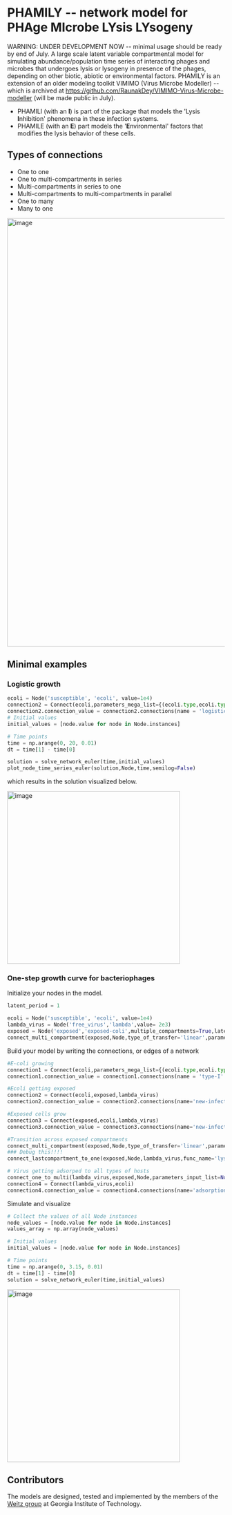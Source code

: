# PHAMILY -- network model for PHAge MIcrobe LYsis LYsogeny
WARNING: UNDER DEVELOPMENT NOW -- minimal usage should be ready by end of July.
A large scale latent variable compartmental model for simulating abundance/population time series of interacting phages and microbes that undergoes lysis or lysogeny in presence of the phages, depending on other biotic, abiotic or environmental factors. PHAMILY is an extension of an older modeling toolkit VIMIMO (Virus Microbe Modeller) -- which is archived at https://github.com/RaunakDey/VIMIMO-Virus-Microbe-modeller (will be made public in July).

* PHAMILI (with an **I**) is part of the package that models the 'Lysis **I**nhibition' phenomena in these infection systems.
* PHAMILE (with an **E**) part models the '**E**nvironmental' factors that modifies the lysis behavior of these cells.

## Types of connections
* One to one
* One to multi-compartments in series
* Multi-compartments in series to one
* Multi-compartments to multi-compartments in parallel
* One to many
* Many to one

<img width="992" alt="image" src="https://github.com/RaunakDey/phamily/assets/39820997/3fab7dd8-0aa7-490b-bf2a-7ada92b06a6b">

## Minimal examples

### Logistic growth

```python
ecoli = Node('susceptible', 'ecoli', value=1e4)
connection2 = Connect(ecoli,parameters_mega_list={(ecoli.type,ecoli.type):{'carrying_cap' : 70000,'growth_rate' : 0.3}})
connection2.connection_value = connection2.connections(name = 'logistic-growth')
# Initial values
initial_values = [node.value for node in Node.instances]

# Time points
time = np.arange(0, 20, 0.01)
dt = time[1] - time[0]

solution = solve_network_euler(time,initial_values)
plot_node_time_series_euler(solution,Node,time,semilog=False)


```
which results in the solution visualized below.

<img width="400" alt="image" src="https://github.com/RaunakDey/phamily/assets/39820997/44a2f67e-6d66-46c5-bdd6-4d862e22009d">

### One-step growth curve for bacteriophages

Initialize your nodes in the model.

```python
latent_period = 1

ecoli = Node('susceptible', 'ecoli', value=1e4)
lambda_virus = Node('free_virus','lambda',value= 2e3)
exposed = Node('exposed','exposed-coli',multiple_compartments=True,latent=True,value = 0,number_of_latent_variables=10)
connect_multi_compartment(exposed,Node,type_of_transfer='linear',parameters_input_list = None)

```

Build your model by writing the connections, or edges of a network

```python
#E-coli growing
connection1 = Connect(ecoli,parameters_mega_list={(ecoli.type,ecoli.type):{'growth_rate':1, 'linear_model_mult_constant': 1}})
connection1.connection_value = connection1.connections(name = 'type-I' )

#Ecoli getting exposed
connection2 = Connect(ecoli,exposed,lambda_virus)
connection2.connection_value = connection2.connections(name='new-infection')

#Exposed cells grow
connection3 = Connect(exposed,ecoli,lambda_virus)
connection3.connection_value = connection3.connections(name='new-infection')

#Transition across exposed compartments
connect_multi_compartment(exposed,Node,type_of_transfer='linear',parameters_input_list = None)
### Debug this!!!!
connect_lastcompartment_to_one(exposed,Node,lambda_virus,func_name='lysis')

# Virus getting adsorped to all types of hosts
connect_one_to_multi(lambda_virus,exposed,Node,parameters_input_list=None,func_name='adsorption')
connection4 = Connect(lambda_virus,ecoli)
connection4.connection_value = connection4.connections(name='adsorption')

```
Simulate and visualize

```python
# Collect the values of all Node instances
node_values = [node.value for node in Node.instances]
values_array = np.array(node_values)

# Initial values
initial_values = [node.value for node in Node.instances]

# Time points
time = np.arange(0, 3.15, 0.01)
dt = time[1] - time[0]
solution = solve_network_euler(time,initial_values)
```
<img width="400" alt="image" src="https://github.com/RaunakDey/phamily/assets/39820997/09579321-fa05-43b3-b446-9c970e814f9a">


## Contributors

The models are designed, tested and implemented by the members of the [Weitz group](https://weitzgroup.biosci.gatech.edu) at Georgia Institute of Technology. 





 

